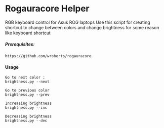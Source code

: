 # Rogauracore Helper
RGB keyboard control for Asus ROG laptops
Use this script for creating shortcut to change between colors and change brightness for some reason like keyboard shortcut

##### Prerequisites:

```
https://github.com/wroberts/rogauracore
```

#### Usage

```
Go to next color :
brightness.py --next

Go to previous color
brightness.py --prev

Increasing brightness 
brightness.py --inc

Decreasing brightness 
brightness.py --dec
```
